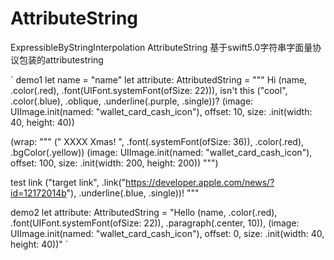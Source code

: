 # AttributeString
ExpressibleByStringInterpolation AttributeString
基于swift5.0字符串字面量协议包装的attributestring

 `
 demo1
 let name = "name"
 let attribute: AttributedString = """
   Hi \(name, .color(.red), .font(UIFont.systemFont(ofSize: 22))),
   isn't this \("cool", .color(.blue), .oblique, .underline(.purple, .single))?
   \(image: UIImage.init(named: "wallet_card_cash_icon"), offset: 10, size: .init(width: 40, height: 40))

   \(wrap: """
     \(" XXXX Xmas! ", .font(.systemFont(ofSize: 36)), .color(.red), .bgColor(.yellow))
     \(image: UIImage.init(named: "wallet_card_cash_icon"), offset: 100, size: .init(width: 200, height: 200))
     """)

   test link \("target link",
   .link("https://developer.apple.com/news/?id=12172014b"), .underline(.blue, .single))!
   """
 
 
 demo2
 let attribute: AttributedString = "Hello \(name, .color(.red), .font(UIFont.systemFont(ofSize: 22)), .paragraph(.center, 10)), \(image: UIImage.init(named: "wallet_card_cash_icon"), offset: 0, size: .init(width: 40, height: 40))"
 `

